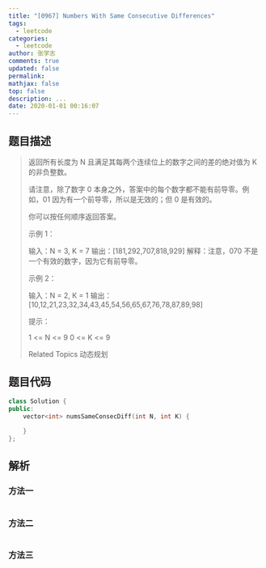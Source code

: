 ```yaml
---
title: "[0967] Numbers With Same Consecutive Differences"
tags:
  - leetcode
categories:
  - leetcode
author: 张学志
comments: true
updated: false
permalink:
mathjax: false
top: false
description: ...
date: 2020-01-01 00:16:07
---
```


## 题目描述

> 返回所有长度为 N 且满足其每两个连续位上的数字之间的差的绝对值为 K 的非负整数。 
> 
> 请注意，除了数字 0 本身之外，答案中的每个数字都不能有前导零。例如，01 因为有一个前导零，所以是无效的；但 0 是有效的。 
> 
> 你可以按任何顺序返回答案。 
> 
> 
> 
> 示例 1： 
> 
> 输入：N = 3, K = 7
> 输出：[181,292,707,818,929]
> 解释：注意，070 不是一个有效的数字，因为它有前导零。
> 
> 
> 示例 2： 
> 
> 输入：N = 2, K = 1
> 输出：[10,12,21,23,32,34,43,45,54,56,65,67,76,78,87,89,98] 
> 
> 
> 
> 提示： 
> 
> 
> 1 <= N <= 9 
> 0 <= K <= 9 
> 
> Related Topics 动态规划

## 题目代码

```cpp
class Solution {
public:
    vector<int> numsSameConsecDiff(int N, int K) {
        
    }
};
```

## 解析

### 方法一

```cpp

```

### 方法二

```cpp

```

### 方法三

```cpp

```

